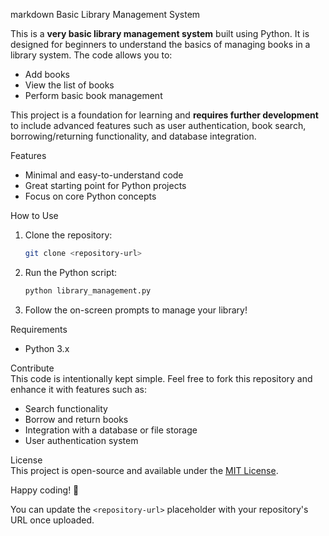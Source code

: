 

markdown
Basic Library Management System  

This is a **very basic library management system** built using Python. It is designed for beginners to understand the basics of managing books in a library system. The code allows you to:  

- Add books  
- View the list of books  
- Perform basic book management  

This project is a foundation for learning and **requires further development** to include advanced features such as user authentication, book search, borrowing/returning functionality, and database integration.  

Features  
- Minimal and easy-to-understand code  
- Great starting point for Python projects  
- Focus on core Python concepts  

How to Use  
1. Clone the repository:  
   ```bash  
   git clone <repository-url>  
   ```  

2. Run the Python script:  
   ```bash  
   python library_management.py  
   ```  

3. Follow the on-screen prompts to manage your library!  

Requirements  
- Python 3.x  

Contribute  
This code is intentionally kept simple. Feel free to fork this repository and enhance it with features such as:  
- Search functionality  
- Borrow and return books  
- Integration with a database or file storage  
- User authentication system  

 License  
This project is open-source and available under the [MIT License](LICENSE).  



Happy coding! 🚀  
 

You can update the `<repository-url>` placeholder with your repository's URL once uploaded.
